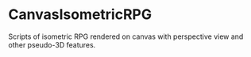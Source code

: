 # CanvasIsometricRPG
Scripts of isometric RPG rendered on canvas with perspective view and other pseudo-3D features.
